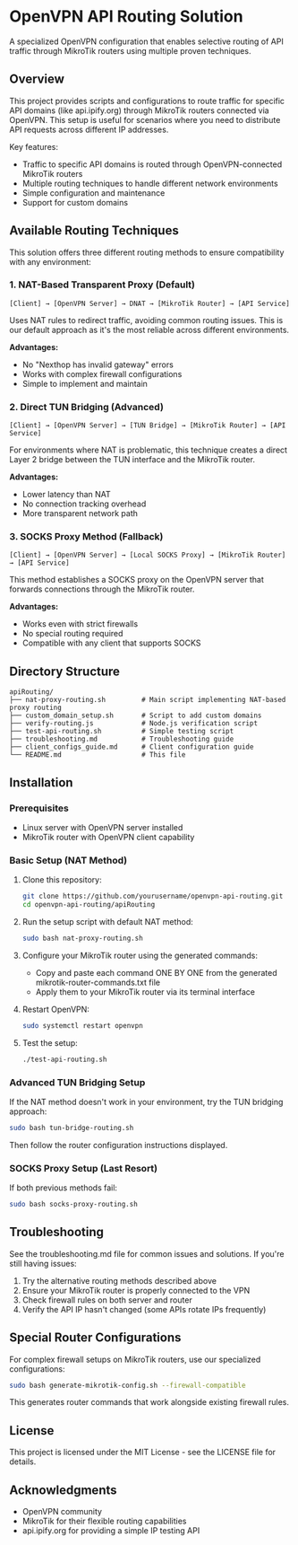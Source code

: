 # OpenVPN API Routing Solution

A specialized OpenVPN configuration that enables selective routing of API traffic through MikroTik routers using multiple proven techniques.

## Overview

This project provides scripts and configurations to route traffic for specific API domains (like api.ipify.org) through MikroTik routers connected via OpenVPN. This setup is useful for scenarios where you need to distribute API requests across different IP addresses.

Key features:

- Traffic to specific API domains is routed through OpenVPN-connected MikroTik routers
- Multiple routing techniques to handle different network environments
- Simple configuration and maintenance
- Support for custom domains

## Available Routing Techniques

This solution offers three different routing methods to ensure compatibility with any environment:

### 1. NAT-Based Transparent Proxy (Default)

```
[Client] → [OpenVPN Server] → DNAT → [MikroTik Router] → [API Service]
```

Uses NAT rules to redirect traffic, avoiding common routing issues. This is our default approach as it's the most reliable across different environments.

**Advantages:**

- No "Nexthop has invalid gateway" errors
- Works with complex firewall configurations
- Simple to implement and maintain

### 2. Direct TUN Bridging (Advanced)

```
[Client] → [OpenVPN Server] → [TUN Bridge] → [MikroTik Router] → [API Service]
```

For environments where NAT is problematic, this technique creates a direct Layer 2 bridge between the TUN interface and the MikroTik router.

**Advantages:**

- Lower latency than NAT
- No connection tracking overhead
- More transparent network path

### 3. SOCKS Proxy Method (Fallback)

```
[Client] → [OpenVPN Server] → [Local SOCKS Proxy] → [MikroTik Router] → [API Service]
```

This method establishes a SOCKS proxy on the OpenVPN server that forwards connections through the MikroTik router.

**Advantages:**

- Works even with strict firewalls
- No special routing required
- Compatible with any client that supports SOCKS

## Directory Structure

```
apiRouting/
├── nat-proxy-routing.sh         # Main script implementing NAT-based proxy routing
├── custom_domain_setup.sh       # Script to add custom domains
├── verify-routing.js            # Node.js verification script
├── test-api-routing.sh          # Simple testing script
├── troubleshooting.md           # Troubleshooting guide
├── client_configs_guide.md      # Client configuration guide
└── README.md                    # This file
```

## Installation

### Prerequisites

- Linux server with OpenVPN server installed
- MikroTik router with OpenVPN client capability

### Basic Setup (NAT Method)

1. Clone this repository:

   ```bash
   git clone https://github.com/yourusername/openvpn-api-routing.git
   cd openvpn-api-routing/apiRouting
   ```

2. Run the setup script with default NAT method:

   ```bash
   sudo bash nat-proxy-routing.sh
   ```

3. Configure your MikroTik router using the generated commands:

   - Copy and paste each command ONE BY ONE from the generated mikrotik-router-commands.txt file
   - Apply them to your MikroTik router via its terminal interface

4. Restart OpenVPN:

   ```bash
   sudo systemctl restart openvpn
   ```

5. Test the setup:
   ```bash
   ./test-api-routing.sh
   ```

### Advanced TUN Bridging Setup

If the NAT method doesn't work in your environment, try the TUN bridging approach:

```bash
sudo bash tun-bridge-routing.sh
```

Then follow the router configuration instructions displayed.

### SOCKS Proxy Setup (Last Resort)

If both previous methods fail:

```bash
sudo bash socks-proxy-routing.sh
```

## Troubleshooting

See the troubleshooting.md file for common issues and solutions. If you're still having issues:

1. Try the alternative routing methods described above
2. Ensure your MikroTik router is properly connected to the VPN
3. Check firewall rules on both server and router
4. Verify the API IP hasn't changed (some APIs rotate IPs frequently)

## Special Router Configurations

For complex firewall setups on MikroTik routers, use our specialized configurations:

```bash
sudo bash generate-mikrotik-config.sh --firewall-compatible
```

This generates router commands that work alongside existing firewall rules.

## License

This project is licensed under the MIT License - see the LICENSE file for details.

## Acknowledgments

- OpenVPN community
- MikroTik for their flexible routing capabilities
- api.ipify.org for providing a simple IP testing API
